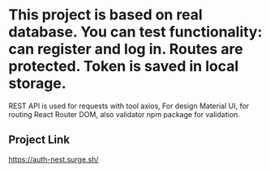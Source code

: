# This project is based on real database. You can test functionality: can register and log in. Routes are protected. Token is saved in local storage.

REST API is used for requests with tool axios, For design Material UI, for routing React Router DOM, also validator npm package for validation.

## Project Link
https://auth-nest.surge.sh/
